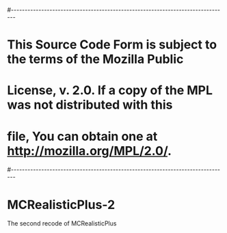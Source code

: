 #-------------------------------------------------------------------------------
# This Source Code Form is subject to the terms of the Mozilla Public
# License, v. 2.0. If a copy of the MPL was not distributed with this
# file, You can obtain one at http://mozilla.org/MPL/2.0/.
#-------------------------------------------------------------------------------
# MCRealisticPlus-2
The second recode of MCRealisticPlus
